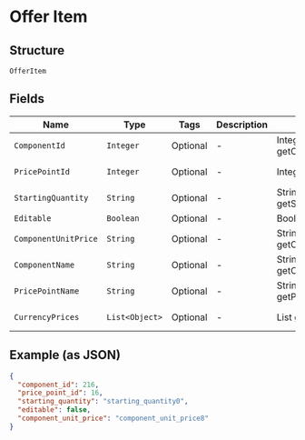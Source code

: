 
# Offer Item

## Structure

`OfferItem`

## Fields

| Name | Type | Tags | Description | Getter | Setter |
|  --- | --- | --- | --- | --- | --- |
| `ComponentId` | `Integer` | Optional | - | Integer getComponentId() | setComponentId(Integer componentId) |
| `PricePointId` | `Integer` | Optional | - | Integer getPricePointId() | setPricePointId(Integer pricePointId) |
| `StartingQuantity` | `String` | Optional | - | String getStartingQuantity() | setStartingQuantity(String startingQuantity) |
| `Editable` | `Boolean` | Optional | - | Boolean getEditable() | setEditable(Boolean editable) |
| `ComponentUnitPrice` | `String` | Optional | - | String getComponentUnitPrice() | setComponentUnitPrice(String componentUnitPrice) |
| `ComponentName` | `String` | Optional | - | String getComponentName() | setComponentName(String componentName) |
| `PricePointName` | `String` | Optional | - | String getPricePointName() | setPricePointName(String pricePointName) |
| `CurrencyPrices` | `List<Object>` | Optional | - | List<Object> getCurrencyPrices() | setCurrencyPrices(List<Object> currencyPrices) |

## Example (as JSON)

```json
{
  "component_id": 216,
  "price_point_id": 16,
  "starting_quantity": "starting_quantity0",
  "editable": false,
  "component_unit_price": "component_unit_price8"
}
```

